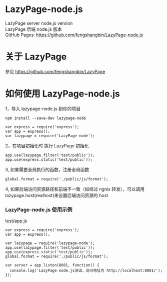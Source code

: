# LazyPage-node.js

LazyPage server node.js version  
LazyPage 后端 node.js 版本  
GitHub Pages: https://github.com/fengshangbin/LazyPage-node.js

# 关于 LazyPage

参见 https://github.com/fengshangbin/LazyPage

# 如何使用 LazyPage-node.js

1，导入 lazypage-node.js 到你的项目

```
npm install --save-dev lazypage-node
```

```
var express = require('express');
var app = express();
var lazypage = require('LazyPage-node');
```

2，在项目初始化时 执行 LazyPage 初始化

```
app.use(lazypage.filter('test/public'));
app.use(express.static('test/public'));
```

3, 如果需要全局执行的函数，注册全局函数

```
global.format = require('./public/js/format');
```

4, 如果后端访问资源路径和前端不一致（如经过 ngnix 转发），可以调用 lazypage.host(realhost)来设置后端访问资源的 host

### LazyPage-node.js 使用示例

test/app.js

```
var express = require('express');
var app = express();

var lazypage = require('lazypage-node');
app.use(lazypage.filter('test/public'));
app.use(express.static('test/public'));
global.format = require('./public/js/format');

var server = app.listen(8081, function() {
  console.log('LazyPage node.js测试，访问地址为 http://localhost:8081/');
});
```
